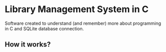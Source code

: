 # Library Management System in C
Software created to understand (and remember) more about programming in C and SQLite database connection.

## How it works?
